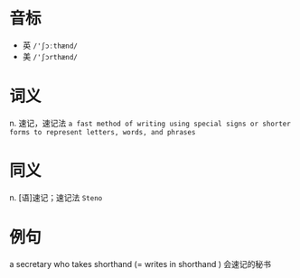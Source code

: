 # 音标

- 英 `/'ʃɔːthænd/`
- 美 `/'ʃɔrthænd/`

# 词义

n. 速记，速记法
`a fast method of writing using special signs or shorter forms to represent letters, words, and phrases`

# 同义

n. [语]速记；速记法
`Steno`

# 例句

a secretary who takes shorthand (= writes in shorthand )
会速记的秘书


